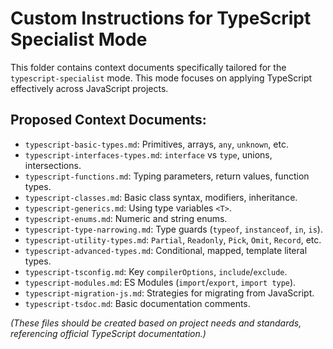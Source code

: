 # Custom Instructions for TypeScript Specialist Mode

This folder contains context documents specifically tailored for the `typescript-specialist` mode. This mode focuses on applying TypeScript effectively across JavaScript projects.

## Proposed Context Documents:

*   `typescript-basic-types.md`: Primitives, arrays, `any`, `unknown`, etc.
*   `typescript-interfaces-types.md`: `interface` vs `type`, unions, intersections.
*   `typescript-functions.md`: Typing parameters, return values, function types.
*   `typescript-classes.md`: Basic class syntax, modifiers, inheritance.
*   `typescript-generics.md`: Using type variables `<T>`.
*   `typescript-enums.md`: Numeric and string enums.
*   `typescript-type-narrowing.md`: Type guards (`typeof`, `instanceof`, `in`, `is`).
*   `typescript-utility-types.md`: `Partial`, `Readonly`, `Pick`, `Omit`, `Record`, etc.
*   `typescript-advanced-types.md`: Conditional, mapped, template literal types.
*   `typescript-tsconfig.md`: Key `compilerOptions`, `include`/`exclude`.
*   `typescript-modules.md`: ES Modules (`import`/`export`, `import type`).
*   `typescript-migration-js.md`: Strategies for migrating from JavaScript.
*   `typescript-tsdoc.md`: Basic documentation comments.

*(These files should be created based on project needs and standards, referencing official TypeScript documentation.)*